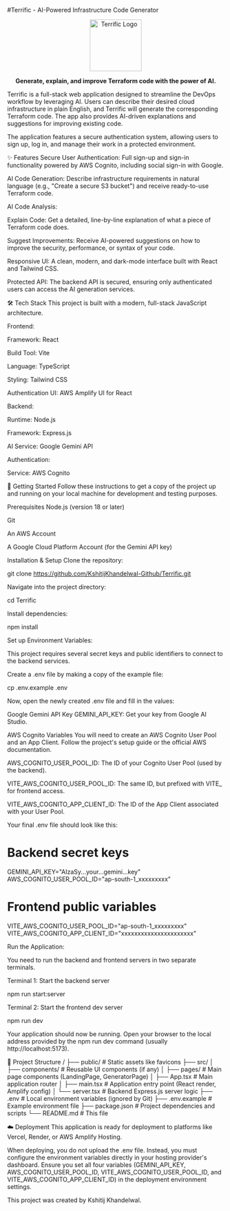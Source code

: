 #Terrific - AI-Powered Infrastructure Code Generator
<p align="center">
<img src="/Users/kshitijkhandelwal_1/VSCode/Terrific/terrific-app/src/assets/android-chrome-512x512.png" alt="Terrific Logo" width="120">
</p>

<p align="center">
<strong>Generate, explain, and improve Terraform code with the power of AI.</strong>
</p>

Terrific is a full-stack web application designed to streamline the DevOps workflow by leveraging AI. Users can describe their desired cloud infrastructure in plain English, and Terrific will generate the corresponding Terraform code. The app also provides AI-driven explanations and suggestions for improving existing code.

The application features a secure authentication system, allowing users to sign up, log in, and manage their work in a protected environment.

✨ Features
Secure User Authentication: Full sign-up and sign-in functionality powered by AWS Cognito, including social sign-in with Google.

AI Code Generation: Describe infrastructure requirements in natural language (e.g., "Create a secure S3 bucket") and receive ready-to-use Terraform code.

AI Code Analysis:

Explain Code: Get a detailed, line-by-line explanation of what a piece of Terraform code does.

Suggest Improvements: Receive AI-powered suggestions on how to improve the security, performance, or syntax of your code.

Responsive UI: A clean, modern, and dark-mode interface built with React and Tailwind CSS.

Protected API: The backend API is secured, ensuring only authenticated users can access the AI generation services.

🛠️ Tech Stack
This project is built with a modern, full-stack JavaScript architecture.

Frontend:

Framework: React

Build Tool: Vite

Language: TypeScript

Styling: Tailwind CSS

Authentication UI: AWS Amplify UI for React

Backend:

Runtime: Node.js

Framework: Express.js

AI Service: Google Gemini API

Authentication:

Service: AWS Cognito

🚀 Getting Started
Follow these instructions to get a copy of the project up and running on your local machine for development and testing purposes.

Prerequisites
Node.js (version 18 or later)

Git

An AWS Account

A Google Cloud Platform Account (for the Gemini API key)

Installation & Setup
Clone the repository:

git clone https://github.com/KshitijKhandelwal-Github/Terrific.git

Navigate into the project directory:

cd Terrific

Install dependencies:

npm install

Set up Environment Variables:

This project requires several secret keys and public identifiers to connect to the backend services.

Create a .env file by making a copy of the example file:

cp .env.example .env

Now, open the newly created .env file and fill in the values:

Google Gemini API Key
GEMINI_API_KEY: Get your key from Google AI Studio.

AWS Cognito Variables
You will need to create an AWS Cognito User Pool and an App Client. Follow the project's setup guide or the official AWS documentation.

AWS_COGNITO_USER_POOL_ID: The ID of your Cognito User Pool (used by the backend).

VITE_AWS_COGNITO_USER_POOL_ID: The same ID, but prefixed with VITE_ for frontend access.

VITE_AWS_COGNITO_APP_CLIENT_ID: The ID of the App Client associated with your User Pool.

Your final .env file should look like this:

# Backend secret keys
GEMINI_API_KEY="AIzaSy...your...gemini...key"
AWS_COGNITO_USER_POOL_ID="ap-south-1_xxxxxxxxx"

# Frontend public variables
VITE_AWS_COGNITO_USER_POOL_ID="ap-south-1_xxxxxxxxx"
VITE_AWS_COGNITO_APP_CLIENT_ID="xxxxxxxxxxxxxxxxxxxxxx"

Run the Application:

You need to run the backend and frontend servers in two separate terminals.

Terminal 1: Start the backend server

npm run start:server

Terminal 2: Start the frontend dev server

npm run dev

Your application should now be running. Open your browser to the local address provided by the npm run dev command (usually http://localhost:5173).

📁 Project Structure
/
├── public/           # Static assets like favicons
├── src/
│   ├── components/   # Reusable UI components (if any)
│   ├── pages/        # Main page components (LandingPage, GeneratorPage)
│   ├── App.tsx       # Main application router
│   ├── main.tsx      # Application entry point (React render, Amplify config)
│   └── server.tsx    # Backend Express.js server logic
├── .env              # Local environment variables (ignored by Git)
├── .env.example      # Example environment file
├── package.json      # Project dependencies and scripts
└── README.md         # This file

☁️ Deployment
This application is ready for deployment to platforms like Vercel, Render, or AWS Amplify Hosting.

When deploying, you do not upload the .env file. Instead, you must configure the environment variables directly in your hosting provider's dashboard. Ensure you set all four variables (GEMINI_API_KEY, AWS_COGNITO_USER_POOL_ID, VITE_AWS_COGNITO_USER_POOL_ID, and VITE_AWS_COGNITO_APP_CLIENT_ID) in the deployment environment settings.

This project was created by Kshitij Khandelwal.